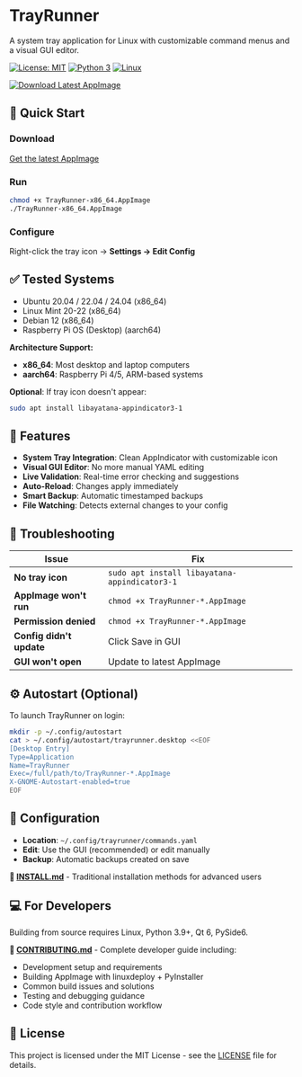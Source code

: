 # TrayRunner

A system tray application for Linux with customizable command menus and a visual GUI editor.

[![License: MIT](https://img.shields.io/badge/License-MIT-yellow.svg)](https://opensource.org/licenses/MIT)
[![Python 3](https://img.shields.io/badge/python-3.8+-blue.svg)](https://www.python.org/downloads/)
[![Linux](https://img.shields.io/badge/platform-Linux-lightgrey.svg)](https://www.linux.org/)

[![Download Latest AppImage](https://img.shields.io/badge/Download-Latest%20AppImage-green.svg)](https://github.com/Zmk55/trayrunner/releases)

## 🚀 Quick Start

### Download
[Get the latest AppImage](https://github.com/Zmk55/trayrunner/releases)

### Run
```bash
chmod +x TrayRunner-x86_64.AppImage
./TrayRunner-x86_64.AppImage
```

### Configure
Right-click the tray icon → **Settings → Edit Config**

## ✅ Tested Systems

- Ubuntu 20.04 / 22.04 / 24.04 (x86_64)
- Linux Mint 20-22 (x86_64)
- Debian 12 (x86_64)
- Raspberry Pi OS (Desktop) (aarch64)

**Architecture Support:**
- **x86_64**: Most desktop and laptop computers
- **aarch64**: Raspberry Pi 4/5, ARM-based systems

**Optional**: If tray icon doesn't appear:
```bash
sudo apt install libayatana-appindicator3-1
```

## 🎯 Features

- **System Tray Integration**: Clean AppIndicator with customizable icon
- **Visual GUI Editor**: No more manual YAML editing
- **Live Validation**: Real-time error checking and suggestions
- **Auto-Reload**: Changes apply immediately
- **Smart Backup**: Automatic timestamped backups
- **File Watching**: Detects external changes to your config

## 🐛 Troubleshooting

| Issue | Fix |
|-------|-----|
| **No tray icon** | `sudo apt install libayatana-appindicator3-1` |
| **AppImage won't run** | `chmod +x TrayRunner-*.AppImage` |
| **Permission denied** | `chmod +x TrayRunner-*.AppImage` |
| **Config didn't update** | Click Save in GUI |
| **GUI won't open** | Update to latest AppImage |

## ⚙️ Autostart (Optional)

To launch TrayRunner on login:
```bash
mkdir -p ~/.config/autostart
cat > ~/.config/autostart/trayrunner.desktop <<EOF
[Desktop Entry]
Type=Application
Name=TrayRunner
Exec=/full/path/to/TrayRunner-*.AppImage
X-GNOME-Autostart-enabled=true
EOF
```

## 📂 Configuration

- **Location**: `~/.config/trayrunner/commands.yaml`
- **Edit**: Use the GUI (recommended) or edit manually
- **Backup**: Automatic backups created on save

**📖 [INSTALL.md](INSTALL.md)** - Traditional installation methods for advanced users

## 💻 For Developers

Building from source requires Linux, Python 3.9+, Qt 6, PySide6.

**📖 [CONTRIBUTING.md](CONTRIBUTING.md)** - Complete developer guide including:
- Development setup and requirements
- Building AppImage with linuxdeploy + PyInstaller
- Common build issues and solutions
- Testing and debugging guidance
- Code style and contribution workflow

## 📄 License

This project is licensed under the MIT License - see the [LICENSE](LICENSE) file for details.